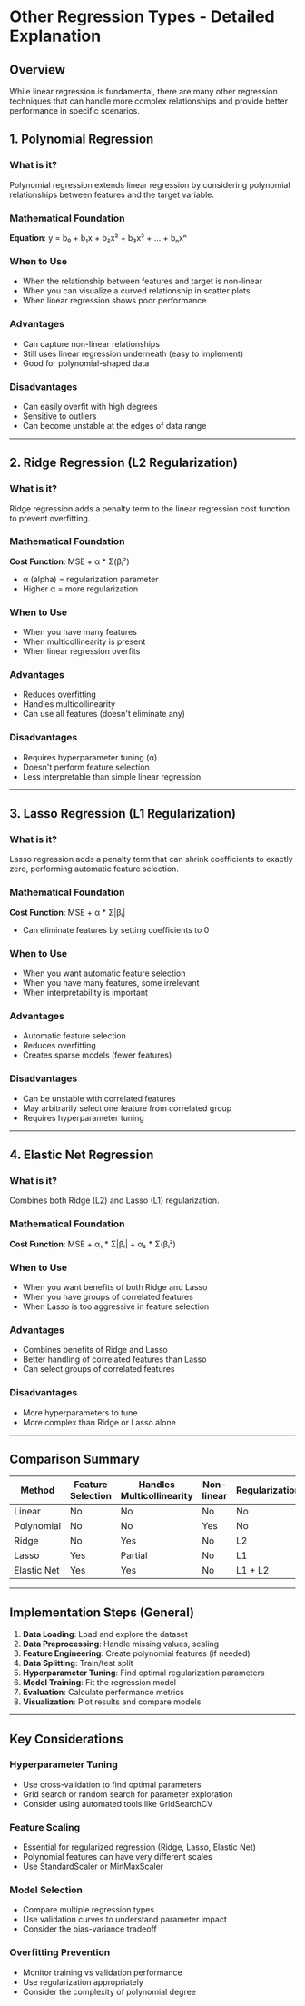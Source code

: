 # Other Regression Types - Detailed Explanation

## Overview
While linear regression is fundamental, there are many other regression techniques that can handle more complex relationships and provide better performance in specific scenarios.

## 1. Polynomial Regression

### What is it?
Polynomial regression extends linear regression by considering polynomial relationships between features and the target variable.

### Mathematical Foundation
**Equation**: y = b₀ + b₁x + b₂x² + b₃x³ + ... + bₙxⁿ

### When to Use
- When the relationship between features and target is non-linear
- When you can visualize a curved relationship in scatter plots
- When linear regression shows poor performance

### Advantages
- Can capture non-linear relationships
- Still uses linear regression underneath (easy to implement)
- Good for polynomial-shaped data

### Disadvantages
- Can easily overfit with high degrees
- Sensitive to outliers
- Can become unstable at the edges of data range

---

## 2. Ridge Regression (L2 Regularization)

### What is it?
Ridge regression adds a penalty term to the linear regression cost function to prevent overfitting.

### Mathematical Foundation
**Cost Function**: MSE + α * Σ(βᵢ²)
- α (alpha) = regularization parameter
- Higher α = more regularization

### When to Use
- When you have many features
- When multicollinearity is present
- When linear regression overfits

### Advantages
- Reduces overfitting
- Handles multicollinearity
- Can use all features (doesn't eliminate any)

### Disadvantages
- Requires hyperparameter tuning (α)
- Doesn't perform feature selection
- Less interpretable than simple linear regression

---

## 3. Lasso Regression (L1 Regularization)

### What is it?
Lasso regression adds a penalty term that can shrink coefficients to exactly zero, performing automatic feature selection.

### Mathematical Foundation
**Cost Function**: MSE + α * Σ|βᵢ|
- Can eliminate features by setting coefficients to 0

### When to Use
- When you want automatic feature selection
- When you have many features, some irrelevant
- When interpretability is important

### Advantages
- Automatic feature selection
- Reduces overfitting
- Creates sparse models (fewer features)

### Disadvantages
- Can be unstable with correlated features
- May arbitrarily select one feature from correlated group
- Requires hyperparameter tuning

---

## 4. Elastic Net Regression

### What is it?
Combines both Ridge (L2) and Lasso (L1) regularization.

### Mathematical Foundation
**Cost Function**: MSE + α₁ * Σ|βᵢ| + α₂ * Σ(βᵢ²)

### When to Use
- When you want benefits of both Ridge and Lasso
- When you have groups of correlated features
- When Lasso is too aggressive in feature selection

### Advantages
- Combines benefits of Ridge and Lasso
- Better handling of correlated features than Lasso
- Can select groups of correlated features

### Disadvantages
- More hyperparameters to tune
- More complex than Ridge or Lasso alone

---

## Comparison Summary

| Method | Feature Selection | Handles Multicollinearity | Non-linear | Regularization |
|--------|------------------|---------------------------|------------|----------------|
| Linear | No | No | No | No |
| Polynomial | No | No | Yes | No |
| Ridge | No | Yes | No | L2 |
| Lasso | Yes | Partial | No | L1 |
| Elastic Net | Yes | Yes | No | L1 + L2 |

---

## Implementation Steps (General)
1. **Data Loading**: Load and explore the dataset
2. **Data Preprocessing**: Handle missing values, scaling
3. **Feature Engineering**: Create polynomial features (if needed)
4. **Data Splitting**: Train/test split
5. **Hyperparameter Tuning**: Find optimal regularization parameters
6. **Model Training**: Fit the regression model
7. **Evaluation**: Calculate performance metrics
8. **Visualization**: Plot results and compare models

---

## Key Considerations

### Hyperparameter Tuning
- Use cross-validation to find optimal parameters
- Grid search or random search for parameter exploration
- Consider using automated tools like GridSearchCV

### Feature Scaling
- Essential for regularized regression (Ridge, Lasso, Elastic Net)
- Polynomial features can have very different scales
- Use StandardScaler or MinMaxScaler

### Model Selection
- Compare multiple regression types
- Use validation curves to understand parameter impact
- Consider the bias-variance tradeoff

### Overfitting Prevention
- Monitor training vs validation performance
- Use regularization appropriately
- Consider the complexity of polynomial degree
